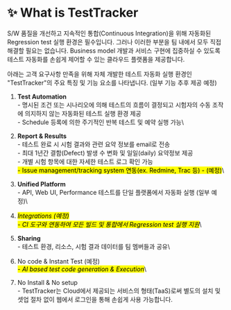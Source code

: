 # ✨ What is TestTracker

S/W 품질을 개선하고 지속적인 통합(Continuous Integration)을 위해 자동화된 Regression test 실행 환경은 필수입니다. 그러나 이러한 부분을 팀 내에서 모두 직접 해결할 필요는 없습니다. Business model 개발과 서비스 구현에 집중하실 수 있도록 테스트 자동화를 손쉽게 제어할 수 있는 클라우드 플랫폼을 제공합니다.

아래는 고객 요구사항 만족을 위해 자체 개발한 테스트 자동화 실행 환경인 "TestTracker"의 주요 특징 및 기능 요소를 나타냅니다. (일부 기능 추후 제공 예정)



1. **Test Automation**\
   \- 명시된 조건 또는 시나리오에 의해 테스트의 흐름이 결정되고 시험자의 수동 조작에 의지하지 않는 자동화된 테스트 실행 환경 제공\
   \- Schedule 등록에 의한 주기적인 반복 테스트 및 예약 실행 가능\

2. **Report & Results**\
   \- 테스트 완료 시 시험 결과와 관련 요약 정보를 email로 전송\
   \- 최대 1년간 결함(Defect) 발생 수 변화 및 일일(daily) 요약정보 제공\
   \- 개별 시험 항목에 대한 자세한 테스트 로그 확인 가능\
   <mark style="background-color:yellow;">- Issue management/tracking system 연동(ex. Redmine, Trac 등) - (예정)</mark>\

3. **Unified Platform**\
   \- API, Web UI, Performance 테스트를 단일 플랫폼에서 자동화 실행 (일부 예정)\

4. _<mark style="background-color:yellow;">Integrations (예정)</mark>_\
   _<mark style="background-color:yellow;">- CI 도구와 연동하여 모든 빌드 및 통합에서 Regression test 실행 지원</mark>_\

5. **Sharing**\
   \- 테스트 환경, 리소스, 시험 결과 데이터를 팀 멤버들과 공유\

6. No code & Instant Test (예정)\
   _<mark style="background-color:yellow;">- AI based test code generation & Execution</mark>_\

7. No Install & No setup\
   \- TestTracker는 Cloud에서 제공되는 서비스의 형태(TaaS)로써 별도의 설치 및 셋업 절차 없이 웹에서 로그인을 통해 손쉽게 사용 가능합니다.


